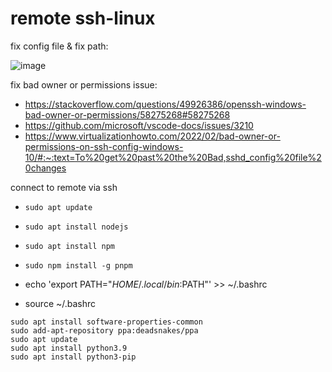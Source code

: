 # remote ssh-linux

fix config file & fix path:

![image](https://github.com/ASalad42/remotessh-linux/assets/104793540/d2365da7-15ca-4849-aad7-fef696e0f6ea)

fix bad owner or permissions issue:
- https://stackoverflow.com/questions/49926386/openssh-windows-bad-owner-or-permissions/58275268#58275268
- https://github.com/microsoft/vscode-docs/issues/3210
- https://www.virtualizationhowto.com/2022/02/bad-owner-or-permissions-on-ssh-config-windows-10/#:~:text=To%20get%20past%20the%20Bad,sshd_config%20file%20changes

connect to remote via ssh 


- `sudo apt update`
- `sudo apt install nodejs`
- `sudo apt install npm`
- `sudo npm install -g pnpm`


- echo 'export PATH="$HOME/.local/bin:$PATH"' >> ~/.bashrc
- source ~/.bashrc

```
sudo apt install software-properties-common
sudo add-apt-repository ppa:deadsnakes/ppa
sudo apt update
sudo apt install python3.9
sudo apt install python3-pip
```

